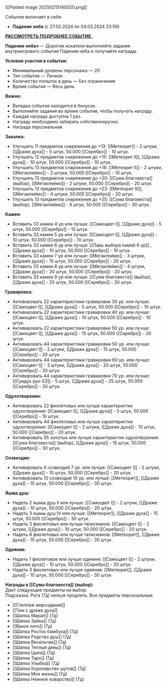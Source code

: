 ![[Pasted image 20250215140020.png]]


Событие включает в себя:  

- **Падение неба** (с 27.02.2024 по 04.03.2024 23:59)

  
[**РАССМОТРЕТЬ ПОДРОБНЕЕ СОБЫТИЕ.**](https://infiplay.com/forum/thread/view?id=21765)

**Падение неба»** — Дорогие искатели выполняйте задания внутриигрового события Падения неба и получайте награды.  
  
**Условия участия в событии:**  

- Минимальный уровень персонажа — 20
- Тип события — Личное
- Количество попыток в день — Без ограничения
- Время события — Весь день

  
**Важно:**  

- Вкладка события находится в бонусах.
- Выполняйте задания во время события, чтобы получать награду.
- Каждая награда доступна 1 раз.
- Награду необходимо забирать собственноручно.
- Награда персональная.

  
**Закалка:**  

- Улучшить 11 предметов снаряжения до +13: [[Метеорит]] - 2 штуки, [[Драже духа]] - 5 штук, 50.000 [[Серебро]] - 10 штук.
- Улучшить 12 предметов снаряжения до +15: [[Метеорит II]], [[Драже духа]] - 10 штук, 50.000 [[Серебро]] - 10 штук.
- Улучшить 13 предметов снаряжения до +18: [[Метеорит II]] - 2 штуки, [[Мегаклеймо]] - 2 штуки, 50.000 [[Серебро]] - 10 штук.
- Улучшить 13 предметов снаряжения до +20: [[Сума благовеста]] (выбор), [[Мегаклеймо]] - 2 штуки, 50.000 [[Серебро]] - 20 штук.
- Улучшить 13 предметов снаряжения до +23: [[Метеорит III]], [[Мегаклеймо]] - 4 штуки, 50.000 [[Серебро]] - 20 штук.
- Улучшить 13 предметов снаряжения до +25: [[Сума благовеста]] (выбор), [[Мегаклеймо]] - 6 штук, 50.000 [[Серебро]] - 30 штук.

  
**Камея:**  

- Вставить 33 камеи 4 ур или лучше: [[Самоцвет I]], [[Драже духа]] - 5 штук, 50.000 [[Серебро]] - 10 штук.
- Вставить 33 камеи 5 ур или лучше: [[Самоцвет I]], [[Драже духа]] - 10 штук, 50.000 [[Серебро]] - 10 штук.
- Вставить 33 камеи 6 ур или лучше: [[Ларь выбора камей 6 ур]]., [[Драже духа]] - 10 штук, 50.000 [[Серебро]] - 10 штук.
- Вставить 33 камеи 7 ур или лучше: [[Мегаклеймо]] - 3 штуки, [[Драже духа]] - 15 штук, 50.000 [[Серебро]] - 20 штук.
- Вставить 33 камеи 8 ур или лучше: [[Мегаклеймо]] - 4 штуки, [[Драже духа]] - 20 штук, 50.000 [[Серебро]] - 20 штук.
- Вставить 33 камеи 9 ур или лучше: [[Сума благовеста]] (выбор), [[Драже духа]] - 25 штук, 50.000 [[Серебро]] - 30 штук.

  
**Гравировка:**  

- Активировать 22 характеристики гравировки 30 ур. или лучше: [[Самоцвет I]], [[Драже духа]] - 5 штук, 50.000 [[Серебро]] - 10 штук.
- Активировать 22 характеристики гравировки 40 ур. или лучше: [[Самоцвет I]], [[Драже духа]] - 10 штук, 50.000 [[Серебро]] - 10 штук.
- Активировать 22 характеристики гравировки 50 ур. или лучше: [[Самоцвет I]], [[Драже духа]] - 15 штук, 50.000 [[Серебро]] - 20 штук.
- Активировать 44 характеристики гравировки 50 ур. или лучше: [[Самоцвет I]] - 2 штуки, [[Драже духа]] - 15 штук, 50.000 [[Серебро]] - 20 штук.
- Активировать 44 характеристики гравировки 60 ур. или лучше: [[Самоцвет I]] - 3 штуки, [[Драже духа]] - 20 штук, 50.000 [[Серебро]] - 20 штук.
- Активировать 44 характеристики гравировки 70 ур. или лучше: [[Сундук рун G3]] - 5 штук, [[Драже духа]] - 25 штук, 50.000 [[Серебро]] - 30 штук.

  
**Одухотворение:**  

- Активировать 22 фиолетовых или лучше характеристик одухотворения: [[Самоцвет I]], [[Драже духа]] - 5 штук, 50.000 [[Серебро]] - 10 штук.
- Активировать 44 фиолетовых или лучше характеристик одухотворения: [[Самоцвет I]] - 2 штуки, [[Драже духа]] - 10 штук, 50.000 [[Серебро]] - 20 штук.
- Активировать 55 золотых или лучше характеристик одухотворения: [[Сума благовеста]] (выбор), [[Драже духа]] - 15 штук, 50.000 [[Серебро]] - 30 штук.

  
**Созвездие:**  

- Активировать б созвездий 7 ур. или лучше: [[Самоцвет I]] - 2 штуки, [[Драже духа]] - 10 штук, 50.000 [[Серебро]] - 20 штук.
- Активировать 10 созвездий 10 ур. или лучше: [[Метеорит]], [[Драже духа]] - 15 штук, 50.000 [[Серебро]] - 30 штук.

  
**Яшма душ:**  

- Надеть 2 яшмы душ II или лучше: [[Самоцвет I]] - 2 штуки, [[Драже духа]] - 10 штук, 50.000 [[Серебро]] - 20 штук.
- Надеть 3 яшмы душ IV или лучше: [[Метеорит]], [[Драже духа]] - 15 штук, 50.000 [[Серебро]] - 30 штук.
- Надеть 3 фиолетовых или лучше талисманов: [[Самоцвет I]] - 2 штуки, [[Драже духа]] - 10 штук, 50.000 [[Серебро]] - 20 штук.
- Надеть 8 фиолетовых или лучше талисманов: [[Метеорит]], [[Драже духа]] - 15 штук, 50.000 [[Серебро]] - 30 штук.

  
**Одеяние:**  

- Надеть 1 фиолетовое или лучше одеяние: [[Самоцвет I]] - 2 штуки, [[Драже духа]] - 10 штук, 50.000 [[Серебро]] - 20 штук.
- Надеть 3 фиолетовых или лучше одеяния: [[Метеорит]], [[Драже духа]] - 15 штук, 50.000 [[Серебро]] - 30 штук.

  
  
**Награды в [[Сума благовеста]] (выбор):**  
Дает следующие предметы на выбор:  
Подсказка: Рога (7д) нельзя продлить. Все предметы персональные.  

- [[Стеллаж мироздания]]
- [[Тюк с драже духа]]
- [[Шапка Марал]] (7д)
- [[Шапка Зайка]] (7д)
- [[Яркое лето]] (7д)
- [[Шапка Росток бамбука]] (7д)
- [[Шапка Родство душ]] (7д)
- [[Шапка Весельчак]] (7д)
- [[Шапка Теплый день]] (7д)
- [[Шапка Цыпа]] (7д)
- [[Шапка Таро]] (7д)
- [[Шапка Улыбка]] (7д)
- [[Шапка Королевство шутов]] (7д)
- [[Шапка Моя жизнь]] (7д)
- [[Шапка Нежное коварство]] (7д)